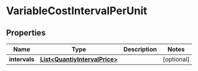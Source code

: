 
# VariableCostIntervalPerUnit

## Properties
Name | Type | Description | Notes
------------ | ------------- | ------------- | -------------
**intervals** | [**List&lt;QuantiyIntervalPrice&gt;**](QuantiyIntervalPrice.md) |  |  [optional]



